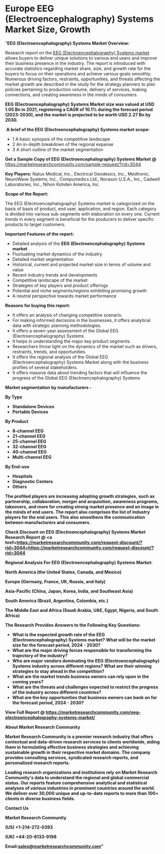 # Europe EEG (Electroencephalography) Systems Market Size, Growth
"<strong>EEG (Electroencephalography) Systems Market Overview:</strong>

Research report on the <a href=https://marketresearchcommunity.com/eeg-electroencephalography-systems-market/>EEG (Electroencephalography) Systems market</a> allows buyers to deliver unique solutions to various end users and improve their business presence in the industry. The report is introduced with accurate statistics regarding market share, size, and growth rate for the buyers to focus on their operations and achieve various goals smoothly. Numerous driving factors, restraints, opportunities, and threats affecting the market growth are described in the study for the strategy planners to plan policies pertaining to production volume, delivery of services, making connections, and creating awareness in the minds of consumers.

<strong>EEG (Electroencephalography) Systems Market size was valued at USD 1.05 Bn in 2021, registering a CAGR of 10.1% during the forecast period (2023-2030), and the market is projected to be worth USD 2.27 Bn by 2030.</strong>

 <Strong>A brief of the EEG (Electroencephalography) Systems market scope:</Strong>
<ul>
 <li>1  A basic synopsis of the competitive landscape</li>
 <li>2  An in-depth breakdown of the regional expanse</li>
 <li>3  A short outline of the market segmentation</li>
</ul>
<strong>Get a Sample Copy of EEG (Electroencephalography) Systems Market @ </b></strong><a href=https://marketresearchcommunity.com/sample-request/?rid=3044><u>https://marketresearchcommunity.com/sample-request/?rid=3044</u></a>

<strong>Key Players:</strong> 
Natus Medical, Inc., Electrical Geodesics, Inc., Medtronic, NeuroWave Systems, Inc., Compumedics Ltd., Noraxon U.S.A., Inc., Cadwell Laboratories, Inc., Nihon Kohden America, Inc.

<strong>Scope of the Report:</strong>

The EEG (Electroencephalography) Systems market is categorized on the basis of basis of product, end user, application, and region. Each category is divided into various sub-segments with elaboration on every one. Current trends in every segment is beneficial for the producers to deliver specific products to target customers.

<strong><b>Important Features of the report:</b></strong>
<ul>
  <li>Detailed analysis of the <strong><b>EEG (Electroencephalography) Systems </b></strong><strong><b>market</b></strong></li>
  <li>Fluctuating market dynamics of the industry</li>
  <li>Detailed market segmentation</li>
  <li>Historical, current and projected market size in terms of volume and value</li>
  <li>Recent industry trends and developments</li>
  <li>Competitive landscape of the market</li>
  <li>Strategies of key players and product offerings</li>
  <li>Potential and niche segments/regions exhibiting promising growth</li>
  <li>A neutral perspective towards market performance</li>
</ul>
<strong><b>Reasons for buying this report:</b></strong>
<ul>
  <li>It offers an analysis of changing competitive scenario.</li>
  <li>For making informed decisions in the businesses, it offers analytical data with strategic planning methodologies.</li>
  <li>It offers a seven-year assessment of the Global EEG (Electroencephalography) Systems</li>
  <li>It helps in understanding the major key product segments.</li>
  <li>Researchers throw light on the dynamics of the market such as drivers, restraints, trends, and opportunities.</li>
  <li>It offers the regional analysis of the Global EEG (Electroencephalography) Systems Market along with the business profiles of several stakeholders.</li>
  <li>It offers massive data about trending factors that will influence the progress of the Global EEG (Electroencephalography) Systems</li>
</ul>

<strong>Market segmentation by manufacturers -</strong>


<strong><strong>By Type </strong></h4>
<ul>
 	<li>Standalone Devices</li>
 	<li>Portable Devices</li>
</ul>
<strong><strong>By Product</strong></h4>
<ul>
 	<li>8-channel EEG</li>
 	<li>21-channel EEG</li>
 	<li>25-channel EEG</li>
 	<li>32-channel EEG</li>
 	<li>40-channel EEG</li>
 	<li>Multi-channel EEG</li>
</ul>
<strong><strong>By End-use</strong></h4>
<ul>
 	<li>Hospitals</li>
 	<li>Diagnostic Centers</li>
 	<li>Others</li>
</ul>

The profiled players are increasing adopting growth strategies, such as partnership, collaboration, merger and acquisition, awareness programs, takeovers, and more for creating strong market presence and an image in the minds of end users. The report also comprises the list of industry players for the end users. This also smoothens the communication between manufacturers and consumers.

<strong><b>Check Discount on EEG (Electroencephalography) Systems Market Research Report @ </b></strong><a href=https://marketresearchcommunity.com/request-discount/?rid=3044><u>https://marketresearchcommunity.com/request-discount/?rid=3044</u></a>

<strong>Regional Analysis For EEG (Electroencephalography) Systems Market:</strong>

<strong>North America</strong> (the United States, Canada, and Mexico)

<strong>Europe</strong> (Germany, France, UK, Russia, and Italy)

<strong>Asia-Pacific</strong> (China, Japan, Korea, India, and Southeast Asia)

<strong>South America</strong> (Brazil, Argentina, Colombia, etc.)

<strong>The Middle East and Africa</strong> (Saudi Arabia, UAE, Egypt, Nigeria, and South Africa)

<strong>The Research Provides Answers to the Following Key Questions:</strong>
<ul>
 	<li>What is the expected growth rate of the EEG (Electroencephalography) Systems market? What will be the market size for the forecast period, 2024 - 2030?</li>
 	<li>What are the major driving forces responsible for transforming the trajectory of the industry?</li>
 	<li>Who are major vendors dominating the EEG (Electroencephalography) Systems industry across different regions? What are their winning strategies to stay ahead in the competition?</li>
 	<li>What are the market trends business owners can rely upon in the coming years?</li>
 	<li>What are the threats and challenges expected to restrict the progress of the industry across different countries?</li>
 	<li>What are the key opportunities that business owners can bank on for the forecast period, 2024 - 2030?</li>
</ul>

<strong>View Full Report @</strong> <a href=https://marketresearchcommunity.com/eeg-electroencephalography-systems-market/>https://marketresearchcommunity.com/eeg-electroencephalography-systems-market/</a>

<strong>About Market Research Community</strong>

Market Research Community is a premier research industry that offers contextual and data-driven research services to clients worldwide, aiding them in formulating effective business strategies and achieving sustainable growth in their respective market domains. The company provides consulting services, syndicated research reports, and personalized research reports.

Leading research organizations and institutions rely on Market Research Community's data to understand the regional and global commercial status. Our reports feature comprehensive analytical and statistical analyses of various industries in prominent countries around the world. We deliver over 30,000 unique and up-to-date reports to more than 100+ clients in diverse business fields.

<strong>Contact Us</strong>

<strong>Market Research Community</strong>

(US) +1-214-272-0393

(UK) +44-20-8133-9198

<strong>Email:</strong>sales@marketresearchcommunity.com"
